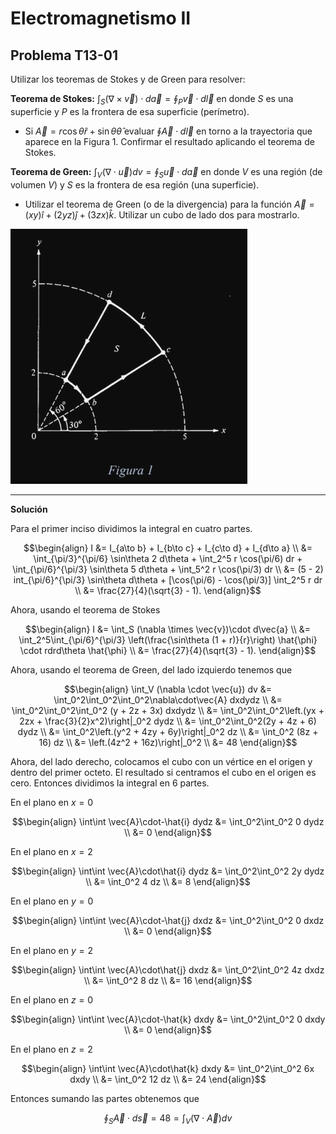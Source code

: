 # Electromagnetismo II
## Problema T13-01

Utilizar los teoremas de Stokes y de Green para resolver:

**Teorema de Stokes:**
$`\int_S (\nabla \times \vec{v})\cdot d\vec{a} = \oint_P \vec{v}\cdot d\vec{l}`$
en donde $`S`$ es una superficie y $`P`$ es la frontera de esa superficie
(perímetro).

- Si $`\vec{A} = r\cos\theta\hat{r} + \sin\theta\hat{\theta}`$ evaluar
$`\oint\vec{A}\cdot d\vec{l}`$ en torno a la trayectoria que aparece en la
Figura 1. Confirmar el resultado aplicando el teorema de Stokes.

**Teorema de Green:**
$`\int_V (\nabla \cdot \vec{u}) dv = \oint_S \vec{u}\cdot d\vec{a}`$
en donde $`V`$ es una región (de volumen $`V`$) y $`S`$ es la frontera de esa
región (una superficie).

- Utilizar el teorema de Green (o de la divergencia) para la función
$`\vec{A} = (xy)\hat{i} + (2yz)\hat{j} + (3zx)\hat{k}`$. Utilizar un cubo de
lado dos para mostrarlo.

![Figura 1](./t13-01-fig.png)

---

**Solución**

Para el primer inciso dividimos la integral en cuatro partes.

```math
\begin{align}
I &= I_{a\to b} + I_{b\to c} + I_{c\to d} + I_{d\to a} \\
&= \int_{\pi/3}^{\pi/6} \sin\theta 2 d\theta +
\int_2^5 r \cos(\pi/6) dr + 
\int_{\pi/6}^{\pi/3} \sin\theta 5 d\theta +
\int_5^2 r \cos(\pi/3) dr  \\
&= (5 - 2) int_{\pi/6}^{\pi/3} \sin\theta d\theta +
[\cos(\pi/6) - \cos(\pi/3)] \int_2^5 r dr  \\
&= \frac{27}{4}(\sqrt{3} - 1).
\end{align}
```

Ahora, usando el teorema de Stokes

```math
\begin{align}
I &= \int_S (\nabla \times \vec{v})\cdot d\vec{a} \\
&= \int_2^5\int_{\pi/6}^{\pi/3}
\left(\frac{\sin\theta (1 + r)}{r}\right) \hat{\phi} \cdot
rdrd\theta \hat{\phi} \\
&= \frac{27}{4}(\sqrt{3} - 1).
\end{align}
```

Ahora, usando el teorema de Green, del lado izquierdo tenemos que

```math
\begin{align}
\int_V (\nabla \cdot \vec{u}) dv 
&= \int_0^2\int_0^2\int_0^2\nabla\cdot\vec{A} dxdydz \\
&= \int_0^2\int_0^2\int_0^2 (y + 2z + 3x) dxdydz \\
&= \int_0^2\int_0^2\left.(yx + 2zx + \frac{3}{2}x^2)\right|_0^2 dydz \\
&= \int_0^2\int_0^2(2y + 4z + 6) dydz \\
&= \int_0^2\left.(y^2 + 4zy + 6y)\right|_0^2 dz \\
&= \int_0^2 (8z + 16) dz \\
&= \left.(4z^2 + 16z)\right|_0^2 \\
&= 48
\end{align}
```

Ahora, del lado derecho, colocamos el cubo con un vértice en el origen y
dentro del primer octeto. El resultado si centramos el cubo en el origen
es cero. Entonces dividimos la integral en 6 partes.

En el plano en $`x=0`$

```math
\begin{align}
\int\int \vec{A}\cdot-\hat{i} dydz
&= \int_0^2\int_0^2 0 dydz \\
&= 0
\end{align}
```

En el plano en $`x=2`$

```math
\begin{align}
\int\int \vec{A}\cdot\hat{i} dydz
&= \int_0^2\int_0^2 2y dydz \\
&= \int_0^2 4 dz \\
&= 8
\end{align}
```
En el plano en $`y=0`$

```math
\begin{align}
\int\int \vec{A}\cdot-\hat{j} dxdz
&= \int_0^2\int_0^2 0 dxdz \\
&= 0
\end{align}
```

En el plano en $`y=2`$

```math
\begin{align}
\int\int \vec{A}\cdot\hat{j} dxdz
&= \int_0^2\int_0^2 4z dxdz \\
&= \int_0^2 8 dz \\
&= 16
\end{align}
```

En el plano en $`z=0`$

```math
\begin{align}
\int\int \vec{A}\cdot-\hat{k} dxdy
&= \int_0^2\int_0^2 0 dxdy \\
&= 0
\end{align}
```

En el plano en $`z=2`$

```math
\begin{align}
\int\int \vec{A}\cdot\hat{k} dxdy
&= \int_0^2\int_0^2 6x dxdy \\
&= \int_0^2 12 dz \\
&= 24
\end{align}
```

Entonces sumando las partes obtenemos que 

```math
\oint_S \vec{A}\cdot d\vec{s} = 48 = \int_V (\nabla \cdot \vec{A}) dv 
```
